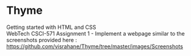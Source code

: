 # Thyme
Getting started with HTML and CSS <br>
WebTech CSCI-571 Assignment 1 - Implement a webpage similar to the screenshots provided here : https://github.com/visrahane/Thyme/tree/master/images/Screenshots
